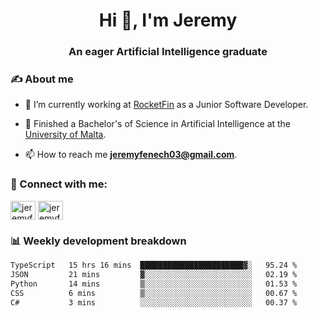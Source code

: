 <h1 align="center">Hi 👋, I'm Jeremy</h1>
<h3 align="center">An eager Artificial Intelligence graduate</h3>

<h3 align="left">✍ About me</h3>

- 🔭 I’m currently working at [RocketFin](https://rocketfin.co) as a Junior Software Developer.

- 🌱 Finished a Bachelor's of Science in Artificial Intelligence at the [University of Malta](https://www.linkedin.com/school/university-of-malta/).

- 📫 How to reach me **jeremyfenech03@gmail.com**.

<h3 align="left">🔗 Connect with me:</h3>
<p align="left">
<a href="https://linkedin.com/in/jeremyfenech" target="blank"><img align="center" src="https://raw.githubusercontent.com/rahuldkjain/github-profile-readme-generator/master/src/images/icons/Social/linked-in-alt.svg" alt="jeremyfenech" height="30" width="40" /></a>
<a href="https://www.leetcode.com/jeremyfen" target="blank"><img align="center" src="https://raw.githubusercontent.com/rahuldkjain/github-profile-readme-generator/master/src/images/icons/Social/leet-code.svg" alt="jeremyfen" height="30" width="40" /></a>
</p>


<h3 align="left">📊 Weekly development breakdown</h3>

<!--START_SECTION:waka-->

```txt
TypeScript   15 hrs 16 mins  ███████████████████████▓░   95.24 %
JSON         21 mins         ▓░░░░░░░░░░░░░░░░░░░░░░░░   02.19 %
Python       14 mins         ▒░░░░░░░░░░░░░░░░░░░░░░░░   01.53 %
CSS          6 mins          ▒░░░░░░░░░░░░░░░░░░░░░░░░   00.67 %
C#           3 mins          ░░░░░░░░░░░░░░░░░░░░░░░░░   00.37 %
```

<!--END_SECTION:waka-->
